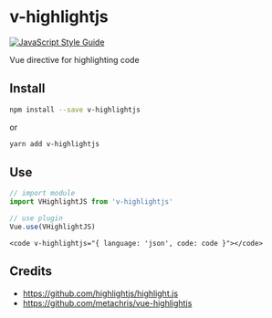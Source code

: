 # v-highlightjs
[![JavaScript Style Guide](https://img.shields.io/badge/code_style-standard-brightgreen.svg)](https://standardjs.com)

Vue directive for highlighting code

## Install
```sh
npm install --save v-highlightjs
```
or
```sh
yarn add v-highlightjs
```

## Use
```javascript
// import module
import VHighlightJS from 'v-highlightjs'

// use plugin
Vue.use(VHighlightJS)
```

```vue
<code v-highlightjs="{ language: 'json', code: code }"></code>
```

## Credits
- https://github.com/highlightjs/highlight.js
- https://github.com/metachris/vue-highlightjs
